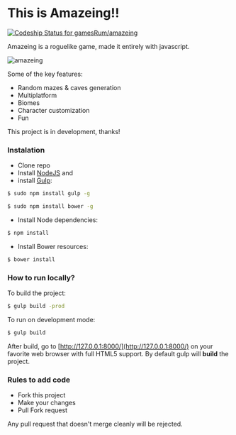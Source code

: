 This is Amazeing!!
===

[ ![Codeship Status for gamesRum/amazeing](https://codeship.com/projects/b1fe33e0-898a-0132-8209-4635861fb902/status?branch=master)](https://codeship.com/projects/59757)

Amazeing is a roguelike game, made it entirely with javascript.

![amazeing](http://i.imgur.com/ZtRkGYh.jpg)

Some of the key features:

- Random mazes & caves generation
- Multiplatform
- Biomes
- Character customization
- Fun

This project is in development, thanks!

### Instalation ###
* Clone repo
* Install [NodeJS](http://nodejs.org/download/) and
* install [Gulp](https://github.com/gulpjs/gulp/):
```bash
$ sudo npm install gulp -g
```
```bash
$ sudo npm install bower -g
```
* Install Node dependencies:
```bash
$ npm install
```
* Install Bower resources:
```bash
$ bower install
```

### How to run locally? ###
To build the project:
```bash
$ gulp build -prod
```

To run on development mode:
```bash
$ gulp build
```
After build, go to [http://127.0.0.1:8000/](http://127.0.0.1:8000/) on your favorite web browser with full HTML5 support.
By default gulp will __build__ the project.

### Rules to add code ###

* Fork this project
* Make your changes
* Pull Fork request

Any pull request that doesn't merge cleanly will be rejected.
